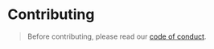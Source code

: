 # Contributing

> Before contributing, please read our [code of conduct](https://github.com/double16/gradle-cucumber-jvm-plugin/blob/master/CODE_OF_CONDUCT.md).
